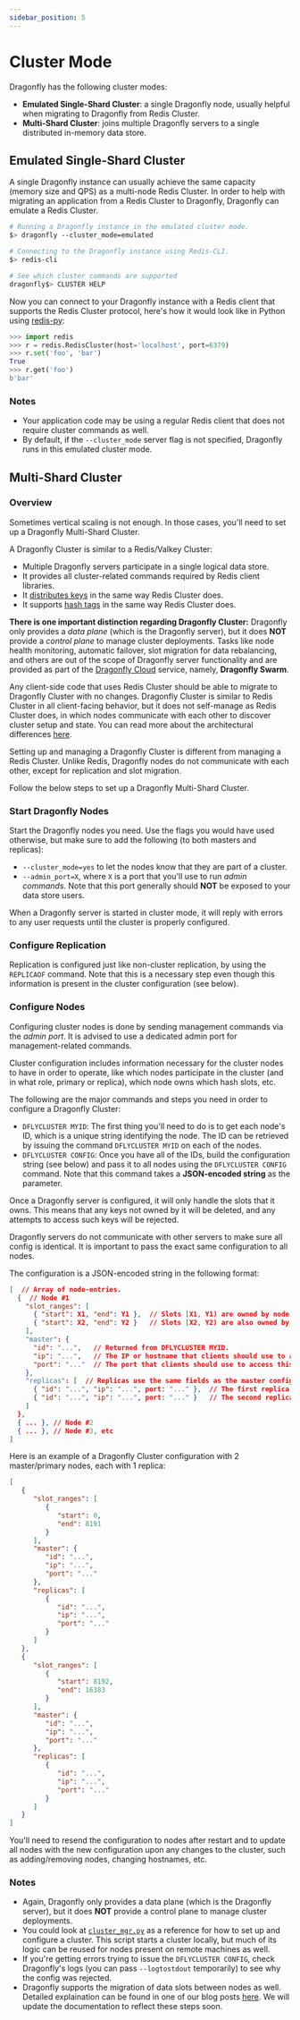 ```yaml
---
sidebar_position: 5
---
```


# Cluster Mode

Dragonfly has the following cluster modes:

- **Emulated Single-Shard Cluster**: a single Dragonfly node, usually helpful when migrating to Dragonfly from Redis Cluster.
- **Multi-Shard Cluster**: joins multiple Dragonfly servers to a single distributed in-memory data store.

## Emulated Single-Shard Cluster

A single Dragonfly instance can usually achieve the same capacity (memory size and QPS) as a multi-node Redis Cluster.
In order to help with migrating an application from a Redis Cluster to Dragonfly, Dragonfly can emulate a Redis Cluster.

```bash
# Running a Dragonfly instance in the emulated cluster mode.
$> dragonfly --cluster_mode=emulated

# Connecting to the Dragonfly instance using Redis-CLI.
$> redis-cli

# See which cluster commands are supported
dragonfly$> CLUSTER HELP
```

Now you can connect to your Dragonfly instance with a Redis client that supports the Redis Cluster protocol,
here's how it would look like in Python using [redis-py](https://github.com/redis/redis-py):

```python
>>> import redis
>>> r = redis.RedisCluster(host='localhost', port=6379)
>>> r.set('foo', 'bar')
True
>>> r.get('foo')
b'bar'
```

### Notes

- Your application code may be using a regular Redis client that does not require cluster commands as well.
- By default, if the `--cluster_mode` server flag is not specified, Dragonfly runs in this emulated cluster mode.

## Multi-Shard Cluster

### Overview

Sometimes vertical scaling is not enough. In those cases, you'll need to set up a Dragonfly Multi-Shard Cluster.

A Dragonfly Cluster is similar to a Redis/Valkey Cluster:

- Multiple Dragonfly servers participate in a single logical data store.
- It provides all cluster-related commands required by Redis client libraries.
- It [distributes keys](https://redis.io/docs/reference/cluster-spec/#key-distribution-model) in the same way Redis Cluster does.
- It supports [hash tags](https://redis.io/docs/reference/cluster-spec/#hash-tags) in the same way Redis Cluster does.

**There is one important distinction regarding Dragonfly Cluster:**
Dragonfly only provides a _data plane_ (which is the Dragonfly server), but it does **NOT** provide a
_control plane_ to manage cluster deployments. Tasks like node health monitoring, automatic failover,
slot migration for data rebalancing, and others are out of the scope of Dragonfly server functionality
and are provided as part of the [Dragonfly Cloud](https://www.dragonflydb.io/cloud) service, namely, **Dragonfly Swarm**.

Any client-side code that uses Redis Cluster should be able to migrate to Dragonfly Cluster with
no changes. Dragonfly Cluster is similar to Redis Cluster in all client-facing behavior, but it
does not self-manage as Redis Cluster does, in which nodes communicate with each other to discover
cluster setup and state. You can read more about the architectural differences [here](https://www.dragonflydb.io/blog/redis-and-dragonfly-cluster-design-comparison).

Setting up and managing a Dragonfly Cluster is different from managing a Redis Cluster.
Unlike Redis, Dragonfly nodes do not communicate with each other, except for replication and slot migration.

Follow the below steps to set up a Dragonfly Multi-Shard Cluster.

### Start Dragonfly Nodes

Start the Dragonfly nodes you need. Use the flags you would have used otherwise, but make sure to
add the following (to both masters and replicas):

- `--cluster_mode=yes` to let the nodes know that they are part of a cluster.
- `--admin_port=X`, where `X` is a port that you'll use to run _admin commands_.
  Note that this port generally should **NOT** be exposed to your data store users.

When a Dragonfly server is started in cluster mode,
it will reply with errors to any user requests until the cluster is properly configured.

### Configure Replication

Replication is configured just like non-cluster replication, by using the `REPLICAOF` command. Note
that this is a necessary step even though this information is present in the cluster configuration
(see below).

### Configure Nodes

Configuring cluster nodes is done by sending management commands via the _admin port_.
It is advised to use a dedicated admin port for management-related commands.

Cluster configuration includes information necessary for the cluster nodes to have in order to
operate, like which nodes participate in the cluster (and in what role, primary or replica),
which node owns which hash slots, etc.

The following are the major commands and steps you need in order to configure a Dragonfly Cluster:

- `DFLYCLUSTER MYID`:
  The first thing you'll need to do is to get each node's ID, which is a unique string identifying
  the node. The ID can be retrieved by issuing the command `DFLYCLUSTER MYID` on each of the nodes.
- `DFLYCLUSTER CONFIG`:
  Once you have all of the IDs, build the configuration string (see below) and pass it to all nodes
  using the `DFLYCLUSTER CONFIG` command. Note that this command takes a **JSON-encoded string** as the parameter.

Once a Dragonfly server is configured, it will only handle the slots that it owns.
This means that any keys not owned by it will be deleted, and any attempts to access such keys will be rejected.

Dragonfly servers do not communicate with other servers to make sure all config is identical.
It is important to pass the exact same configuration to all nodes.

The configuration is a JSON-encoded string in the following format:

```json
[  // Array of node-entries.
  {  // Node #1
    "slot_ranges": [
      { "start": X1, "end": Y1 },  // Slots [X1, Y1) are owned by node 1.
      { "start": X2, "end": Y2 }   // Slots [X2, Y2) are also owned by node 1.
    ],
    "master": {
      "id": "...",   // Returned from DFLYCLUSTER MYID.
      "ip": "...",   // The IP or hostname that clients should use to access this node.
      "port": "..."  // The port that clients should use to access this node.
    },
    "replicas": [  // Replicas use the same fields as the master config.
      { "id": "...", "ip": "...", port: "..." },  // The first replica of the master/primary node.
      { "id": "...", "ip": "...", port: "..." }   // The second replica of the master/primary node.
    ]
  },
  { ... }, // Node #2
  { ... }, // Node #3, etc
]
```

Here is an example of a Dragonfly Cluster configuration with 2 master/primary nodes, each with 1 replica:

```json
[
   {
      "slot_ranges": [
         {
            "start": 0,
            "end": 8191
         }
      ],
      "master": {
         "id": "...",
         "ip": "...",
         "port": "..."
      },
      "replicas": [
         {
            "id": "...",
            "ip": "...",
            "port": "..."
         }
      ]
   },
   {
      "slot_ranges": [
         {
            "start": 8192,
            "end": 16383
         }
      ],
      "master": {
         "id": "...",
         "ip": "...",
         "port": "..."
      },
      "replicas": [
         {
            "id": "...",
            "ip": "...",
            "port": "..."
         }
      ]
   }
]
```

You'll need to resend the configuration to nodes after restart and to update all nodes
with the new configuration upon any changes to the cluster,
such as adding/removing nodes, changing hostnames, etc.

### Notes

- Again, Dragonfly only provides a data plane (which is the Dragonfly server),
  but it does **NOT** provide a control plane to manage cluster deployments.
- You could look at
  [`cluster_mgr.py`](https://github.com/dragonflydb/dragonfly/blob/main/tools/cluster_mgr.py) as a
  reference for how to set up and configure a cluster. This script starts a cluster locally, but
  much of its logic can be reused for nodes present on remote machines as well.
- If you're getting errors trying to issue the `DFLYCLUSTER CONFIG`, check Dragonfly's logs (you
  can pass `--logtostdout` temporarily) to see why the config was rejected.
- Dragonfly supports the migration of data slots between nodes as well. Detailed explaination can
  be found in one of our blog posts [here](https://www.dragonflydb.io/blog/a-preview-of-dragonfly-cluster).
  We will update the documentation to reflect these steps soon.
